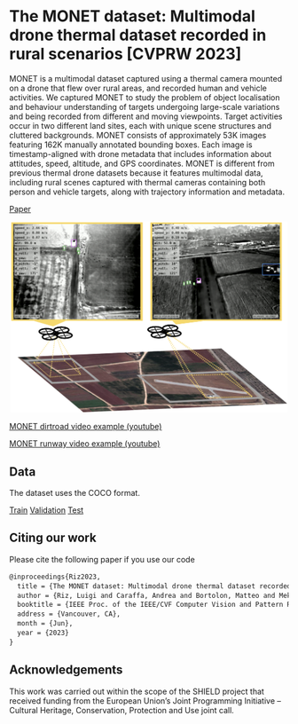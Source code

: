 # The MONET dataset: Multimodal drone thermal dataset recorded in rural scenarios [CVPRW 2023]
MONET is a multimodal dataset captured using a thermal camera mounted on a drone that flew over rural areas, and recorded human and vehicle activities. We captured MONET to study the problem of object localisation and behaviour understanding of targets undergoing large-scale variations and being recorded from different and moving viewpoints. Target activities occur in two different land sites, each with unique scene structures and cluttered backgrounds. MONET consists of approximately 53K images featuring 162K manually annotated bounding boxes. Each image is timestamp-aligned with drone metadata that includes information about attitudes, speed, altitude, and GPS coordinates. MONET is different from previous thermal drone datasets because it features multimodal data, including rural scenes captured with thermal cameras containing both person and vehicle targets, along with trajectory information and metadata.

[Paper](https://arxiv.org/abs/2304.05417)

<p align="center"><img src="assets/teaser.png" width="500"></p>

[MONET dirtroad video example (youtube)](https://youtu.be/_j7DaS2d3nY)

[MONET runway video example (youtube)](https://youtu.be/jGL4CvBIPC4)

## Data

The dataset uses the COCO format.

[Train](https://fbk-my.sharepoint.com/:f:/g/personal/poiesi_fbk_eu/Ep7luptKPA1Po6cp4EKLrm4BsgbZGrZjDnynPwvrv3NGOA?e=bcPyYu)
[Validation](https://fbk-my.sharepoint.com/:f:/r/personal/poiesi_fbk_eu/Documents/datasets/monet_val?csf=1&web=1&e=eixQmu)
[Test](https://fbk-my.sharepoint.com/:f:/r/personal/poiesi_fbk_eu/Documents/datasets/monet_test?csf=1&web=1&e=86V6RO)

## Citing our work
Please cite the following paper if you use our code

```latex
@inproceedings{Riz2023,
  title = {The MONET dataset: Multimodal drone thermal dataset recorded in rural scenarios},
  author = {Riz, Luigi and Caraffa, Andrea and Bortolon, Matteo and Mekhalfi, Mohamed Lamine and Boscani, Davide and Moura, Andr\'e and Antunes, Jos\'e and Dias, Andr\'e and Silva, Hugo and Leonidou, Andreas and Constantinides, Christos and Keleshis, Christos and Abate, Dante and Poiesi, Fabio},
  booktitle = {IEEE Proc. of the IEEE/CVF Computer Vision and Pattern Recognition (CVPR) Workshops},
  address = {Vancouver, CA},
  month = {Jun},
  year = {2023}
}
```

## Acknowledgements

This work was carried out within the scope of the SHIELD project that received funding from the European Union’s Joint Programming Initiative – Cultural Heritage, Conservation, Protection and Use joint call.
